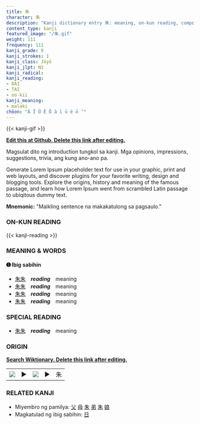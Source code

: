 ```yaml
---
title: 朱
character: 朱
description: "Kanji dictionary entry 朱: meaning, on-kun reading, compounds, origin, related kanji"
content_type: kanji
featured_image: "/朱.gif"
weight: 111
frequency: 111
kanji_grade: 9
kanji_strokes: 1
kanji_class: Jōyō
kanji_jlpt: N1
kanji_radical: 
kanji_reading: 
- DAI
- TAI
- oo-kii
kanji_meaning:
- malaki
chōon: "Ā Ī Ū Ē Ō ā ī ū ē ō ’"
---
```

[//]: # (Don't edit the line below. Kanji animated GIF code is automatically generated.)
{{< kanji-gif >}}

[//]: # (Edit below this line.)

**[Edit this at Github. Delete this link after editing.](https://github.com/tim0g/tim/tree/main/content/kanji/朱/index.md)**

Magsulat dito ng introduction tungkol sa kanji. Mga opinions, impressions, suggestions, trivia, ang kung ano-ano pa.

Generate Lorem Ipsum placeholder text for use in your graphic, print and web layouts, and discover plugins for your favorite writing, design and blogging tools. Explore the origins, history and meaning of the famous passage, and learn how Lorem Ipsum went from scrambled Latin passage to ubiqitous dummy text.
 
**Mnemonic:** "Maikling sentence na makakatulong sa pagsaulo."

### ON-KUN READING

[//]: # (Don't edit the line below. ON-KUN READING code is automatically generated.)
{{< kanji-reading >}}

### MEANING & WORDS

#### ➊ **Ibig sabihin**
  - [朱](../朱)[朱](../朱)　***reading***　meaning
  - [朱](../朱)[朱](../朱)　***reading***　meaning
  - [朱](../朱)[朱](../朱)　***reading***　meaning
  - [朱](../朱)[朱](../朱)　***reading***　meaning

### SPECIAL READING
  - [朱](../朱)[朱](../朱)　***reading***　meaning

### ORIGIN

**[Search Wiktionary. Delete this link after editing.](https://wiktionary.org/wiki/朱)**
<table class="kanji-table"><tr><td>
<img src="60px-朱-bronze.svg.png">
</td><td>▶</td><td>
<img src="60px-朱-oracle.svg.png">
</td><td>▶</td>
<td class="kanji-origin">朱</td>
</tr></table>

### RELATED KANJI
- Miyembro ng pamilya: [父](../父) [母](../母) [朱](../朱) [弟](../弟) [朱](../朱) [娘](../娘)
- Magkatulad ng ibig sabihin: [日](../日)
